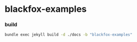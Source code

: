 # blackfox-examples

### build

```bash
bundle exec jekyll build -d ./docs -b "blackfox-examples"
```
